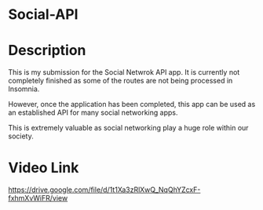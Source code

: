 # Social-API

# Description

This is my submission for the Social Netwrok API app. It is currently not completely finished as some of the routes are not being processed in Insomnia.

However, once the application has been completed, this app can be used as an established API for many social networking apps.

This is extremely valuable as social networking play a huge role within our society.

# Video Link
https://drive.google.com/file/d/1t1Xa3zRlXwQ_NqQhYZcxF-fxhmXvWiFR/view 

